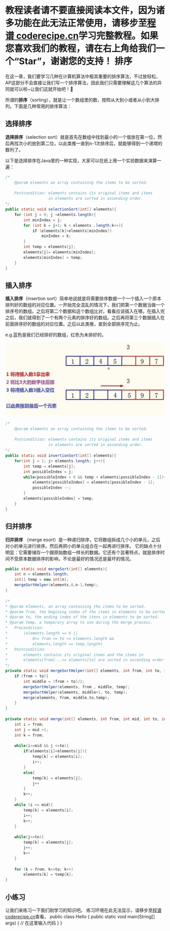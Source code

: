 <notice>教程读者请不要直接阅读本文件，因为诸多功能在此无法正常使用，请移步至[程谱 coderecipe.cn](https://coderecipe.cn/learn/5)学习完整教程。如果您喜欢我们的教程，请在右上角给我们一个“Star”，谢谢您的支持！</notice>
排序
======

在这一章，我们要学习几种在计算机算法中极其重要的排序算法，不过放轻松，AP这部分不会直接让我们写一个排序算法，因此我们只需要理解这几个算法的异同就可以啦~让我们这就开始吧！💖

所谓的**排序**（sorting），就是让一个数组里的数，按照从大到小或者从小到大排列。下面是几种常用的排序算法：

选择排序
------
**选择排序**（selection sort）就是首先在数组中找到最小的一个值放在第一位，然后再找次小的放到第二位，以此类推一直到n-1次排序后，就能够得到一个递增的数列了。

以下是选择排序在Java里的一种实现，大家可以在纸上用一个实验数据来演算一遍：
```java
/*
    @param elements an array containing the items to be sorted.
    
    Postcondition: elements contains its original items and items 
                   in elements are sorted in ascending order.
*/
public static void selectionSort(int[] elements){
    for (int j = 0; j <elements.length){
        int minIndex = j;
        for (int k = j+1; k < elements .length;k++){
            if (elements[k]<elements[minIndex])
                minIndex = k;
        }
        int temp = elements[j];
        elements[j]= elements[minIndex];
        elements[minIndex] = temp;
    }
}
```

插入排序
-----
**插入排序**（insertion sort）简单地说就是将需要排序数据一个一个插入一个原本排列好的数组的对应位置。一开始完全混乱的情况下，我们把第一个数据当做一个排序号的数组。之后将第二个数据和这个数组比对，看看应该插入在哪。在插入完之后，我们就得到了一个有两个元素的排序好的数组。之后再将第三个数据插入在前面排序好的数组的对应位置。之后以此类推，直到全部排序完为止。

e.g.蓝色是我们已经排好的数组，红色为未排好的。

![Pic1](Pic1.png)
```java
/*
    @param elements an array containing the items to be sorted.
    
    Postcondition: elements contains its original items and items 
                   in elements are sorted in ascending order.
*/
public static void insertionSort(int[] elements){
    for(int j = 1; j< elements.length; j++){
        int temp = elements[j];
        int possibleIndex = j;
        while(possibleIndex > 0 && temp < elements[possibleIndex - 1]){
            elements[possibleIndex] = elements[possibleIndex - 1];
            possibleIndex --;
        }
        elements[possibleIndex] = temp;
    }
}
```

归并排序
------
**归并排序** （merge esort）是一种递归排序，它将数组拆成几个小的单元，之后对小的单元进行排序。然后再把小的单元组合在一起再进行排序。
它的缺点十分明显：它需要储存一个跟原始数组一样长的数据。它还有个显著特点，就是排序时间不受原本数据排序的影响，不论是最好的情况还是最坏的情况。

```java
public static void mergeSort(int[] elements){
    int n = elements.length;
    int[] temp = new int[n];
    mergeSortHelper(elements,0,n-1,temp);
}

/*
* @param elements, an array containing the items to be sorted.
* @param from, the begining index of the items in elements to be sorted.
* @param to, the ending index of the itens in elements to be sorted.
* @param temp, a temporary array to use during the merge process.
*   Precondition: 
*       (elements.length == 0 || 
*           0<= from <= to <= elements.length &&
*           elements.length == temp.length)
*   Postcondition:
*       elements contains its original items and the items in 
*       elements[from]...<= elements[to] are sorted in ascending order
*/
private static void mergeSortHelper(int[] elements, int from, int to, int[] temp){
    if (from < to){
        int middle = (from + to)/2;
        mergeSortHelper(elements, from , middle, temp);
        mergeSortHelper(elements, middle+1, to, temp);
        merge(elements, from, middle,to,temp);
    }
}

private static void merge(int[] elements, int from, int mid, int to, int[] temp){
    int i = from;
    int j = mid +1;
    int k = from;
    
    while(i<=mid && j <=to){
        if(elements[i]<elements[j]){
            temp[k] = elements[i];
            i++;
        }
        else{
            temp[k] = elements[j];
            j++
        }
        k++;
    }
    while (i <= mid){
        temp[k] = elements[i];
        i++;
        k++;
    }
    
    while(j<=to){
        temp[k] = elements[j];
        j++;
        k++
    }
    
    for (k = from; k<=to; k++)
        elements[k] = temp[k];
}
```
小练习
------
让我们来练习一下我们刚学习的知识吧。
<lab lang="java" parameters="filename=Hello.java">
<notice>练习环境在此无法显示，请移步至[程谱 coderecipe.cn](https://coderecipe.cn/learn/5)查看。</notice>
public class Hello {
  public static void main(String[] args) {
      // 在这里输入代码
  }
}
</lab>
